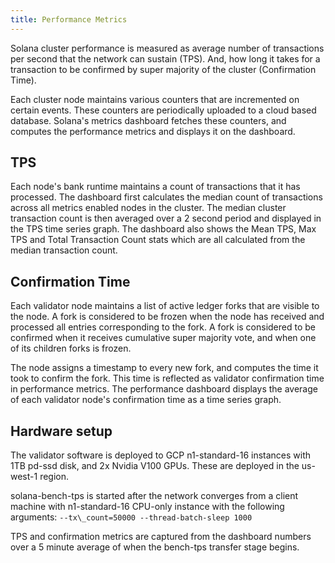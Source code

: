 ```yaml
---
title: Performance Metrics
---
```


Solana cluster performance is measured as average number of transactions per second that the network can sustain \(TPS\). And, how long it takes for a transaction to be confirmed by super majority of the cluster \(Confirmation Time\).

Each cluster node maintains various counters that are incremented on certain events. These counters are periodically uploaded to a cloud based database. Solana's metrics dashboard fetches these counters, and computes the performance metrics and displays it on the dashboard.

## TPS

Each node's bank runtime maintains a count of transactions that it has processed. The dashboard first calculates the median count of transactions across all metrics enabled nodes in the cluster. The median cluster transaction count is then averaged over a 2 second period and displayed in the TPS time series graph. The dashboard also shows the Mean TPS, Max TPS and Total Transaction Count stats which are all calculated from the median transaction count.

## Confirmation Time

Each validator node maintains a list of active ledger forks that are visible to the node. A fork is considered to be frozen when the node has received and processed all entries corresponding to the fork. A fork is considered to be confirmed when it receives cumulative super majority vote, and when one of its children forks is frozen.

The node assigns a timestamp to every new fork, and computes the time it took to confirm the fork. This time is reflected as validator confirmation time in performance metrics. The performance dashboard displays the average of each validator node's confirmation time as a time series graph.

## Hardware setup

The validator software is deployed to GCP n1-standard-16 instances with 1TB pd-ssd disk, and 2x Nvidia V100 GPUs. These are deployed in the us-west-1 region.

solana-bench-tps is started after the network converges from a client machine with n1-standard-16 CPU-only instance with the following arguments: `--tx\_count=50000 --thread-batch-sleep 1000`

TPS and confirmation metrics are captured from the dashboard numbers over a 5 minute average of when the bench-tps transfer stage begins.
